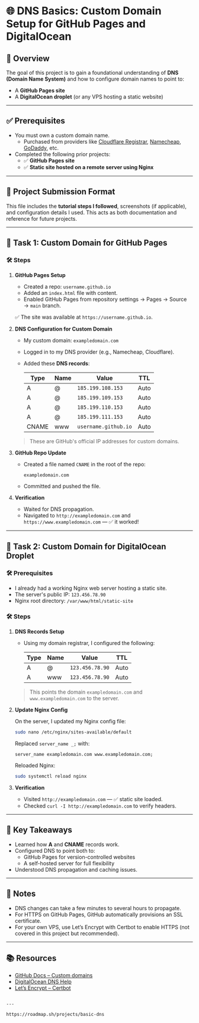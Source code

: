 # 🌐 DNS Basics: Custom Domain Setup for GitHub Pages and DigitalOcean

## 📘 Overview

The goal of this project is to gain a foundational understanding of **DNS (Domain Name System)** and how to configure domain names to point to:
- A **GitHub Pages site**
- A **DigitalOcean droplet** (or any VPS hosting a static website)

---

## ✅ Prerequisites

- You must own a custom domain name.
  - Purchased from providers like [Cloudflare Registrar](https://www.cloudflare.com/products/registrar/), [Namecheap](https://www.namecheap.com), [GoDaddy](https://www.godaddy.com), etc.
- Completed the following prior projects:
  - ✅ **GitHub Pages site**
  - ✅ **Static site hosted on a remote server using Nginx**

---

## 📁 Project Submission Format

This file includes the **tutorial steps I followed**, screenshots (if applicable), and configuration details I used. This acts as both documentation and reference for future projects.

---

## 🧩 Task 1: Custom Domain for GitHub Pages

### 🛠️ Steps

1. **GitHub Pages Setup**
   - Created a repo: `username.github.io`
   - Added an `index.html` file with content.
   - Enabled GitHub Pages from repository settings → Pages → Source → `main` branch.

   ✅ The site was available at `https://username.github.io`.

2. **DNS Configuration for Custom Domain**
   - My custom domain: `exampledomain.com`
   - Logged in to my DNS provider (e.g., Namecheap, Cloudflare).
   - Added these **DNS records**:

     | Type | Name       | Value                      | TTL  |
     |------|------------|----------------------------|------|
     | A    | @          | `185.199.108.153`          | Auto |
     | A    | @          | `185.199.109.153`          | Auto |
     | A    | @          | `185.199.110.153`          | Auto |
     | A    | @          | `185.199.111.153`          | Auto |
     | CNAME | www       | `username.github.io`       | Auto |

   > These are GitHub's official IP addresses for custom domains.

3. **GitHub Repo Update**
   - Created a file named `CNAME` in the root of the repo:
     ```
     exampledomain.com
     ```
   - Committed and pushed the file.

4. **Verification**
   - Waited for DNS propagation.
   - Navigated to `http://exampledomain.com` and `https://www.exampledomain.com` — ✅ it worked!

---

## 🧩 Task 2: Custom Domain for DigitalOcean Droplet

### 🛠️ Prerequisites
- I already had a working Nginx web server hosting a static site.
- The server's public IP: `123.456.78.90`
- Nginx root directory: `/var/www/html/static-site`

### 🛠️ Steps

1. **DNS Records Setup**
   - Using my domain registrar, I configured the following:

     | Type | Name       | Value           | TTL  |
     |------|------------|------------------|------|
     | A    | @          | `123.456.78.90`  | Auto |
     | A    | www        | `123.456.78.90`  | Auto |

   > This points the domain `exampledomain.com` and `www.exampledomain.com` to the server.

2. **Update Nginx Config**

   On the server, I updated my Nginx config file:

   ```bash
   sudo nano /etc/nginx/sites-available/default
   ```

   Replaced `server_name _;` with:

   ```nginx
   server_name exampledomain.com www.exampledomain.com;
   ```

   Reloaded Nginx:

   ```bash
   sudo systemctl reload nginx
   ```

3. **Verification**

   - Visited `http://exampledomain.com` — ✅ static site loaded.
   - Checked `curl -I http://exampledomain.com` to verify headers.

---

## 🧠 Key Takeaways

- Learned how **A** and **CNAME** records work.
- Configured DNS to point both to:
  - GitHub Pages for version-controlled websites
  - A self-hosted server for full flexibility
- Understood DNS propagation and caching issues.

---

## 🔐 Notes

- DNS changes can take a few minutes to several hours to propagate.
- For HTTPS on GitHub Pages, GitHub automatically provisions an SSL certificate.
- For your own VPS, use Let’s Encrypt with Certbot to enable HTTPS (not covered in this project but recommended).

---

## 📚 Resources

- [GitHub Docs – Custom domains](https://docs.github.com/en/pages/configuring-a-custom-domain-for-your-github-pages-site)
- [DigitalOcean DNS Help](https://docs.digitalocean.com/products/networking/dns/)
- [Let’s Encrypt – Certbot](https://certbot.eff.org/)
```

---

https://roadmap.sh/projects/basic-dns
